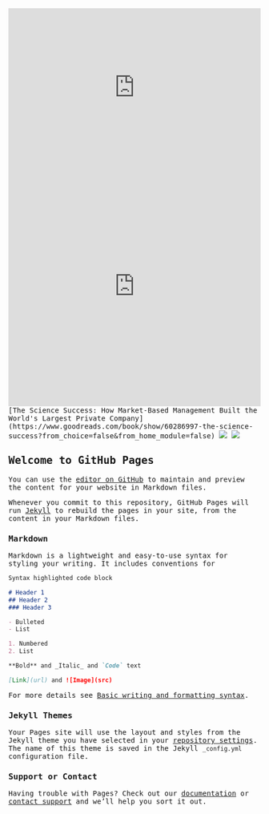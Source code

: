 <style>
@import url('https://fonts.googleapis.com/css2?family=Noto+Emoji:wght@300;500&family=Ubuntu+Mono:ital,wght@0,400;0,700;1,400;1,700&display=swap');
body {
  font-family: 'Ubuntu Mono', monospace;
  }

</style>


<iframe width="100%" height="315" src="https://www.youtube.com/embed/ScvM9pecFOo" title="YouTube video player" frameborder="0" allow="accelerometer; autoplay; clipboard-write; encrypted-media; gyroscope; picture-in-picture" allowfullscreen></iframe>
<iframe width="100%" height="480" src="https://www.youtube.com/embed/9ubKvQe2hQU?list=PLCr6JKQFBYCuXLrtJKdHf8qpu1AoEkzuK" title="WitWi Carmen Sandiego? (1991) Premiere episode | The Taking of the Shrew | Jason vs. Jay vs. Risa" frameborder="0" allow="accelerometer; autoplay; clipboard-write; encrypted-media; gyroscope; picture-in-picture" allowfullscreen></iframe>
[The Science Success: How Market-Based Management Built the World's Largest Private Company](https://www.goodreads.com/book/show/60286997-the-science-success?from_choice=false&from_home_module=false)

<img src="https://www.tripsavvy.com/thmb/izRqjnSKPUwtAoD4iLVF_hVE-Q4=/2637x1978/smart/filters:no_upscale()/GettyImages-120503242-5901add75f9b5810dc097af7.jpg">
<img src="https://cdn.shopify.com/s/files/1/0604/4290/2735/files/Asset_4_480x.png?v=1646971861" >

## Welcome to GitHub Pages

You can use the [editor on GitHub](https://github.com/ThakaRashard/BUBBLEGUMPOP_LATTOH/edit/main/README.md) to maintain and preview the content for your website in Markdown files.

Whenever you commit to this repository, GitHub Pages will run [Jekyll](https://jekyllrb.com/) to rebuild the pages in your site, from the content in your Markdown files.

### Markdown

Markdown is a lightweight and easy-to-use syntax for styling your writing. It includes conventions for

```markdown
Syntax highlighted code block

# Header 1
## Header 2
### Header 3

- Bulleted
- List

1. Numbered
2. List

**Bold** and _Italic_ and `Code` text

[Link](url) and ![Image](src)
```

For more details see [Basic writing and formatting syntax](https://docs.github.com/en/github/writing-on-github/getting-started-with-writing-and-formatting-on-github/basic-writing-and-formatting-syntax).

### Jekyll Themes

Your Pages site will use the layout and styles from the Jekyll theme you have selected in your [repository settings](https://github.com/ThakaRashard/BUBBLEGUMPOP_LATTOH/settings/pages). The name of this theme is saved in the Jekyll `_config.yml` configuration file.

### Support or Contact

Having trouble with Pages? Check out our [documentation](https://docs.github.com/categories/github-pages-basics/) or [contact support](https://support.github.com/contact) and we’ll help you sort it out.
